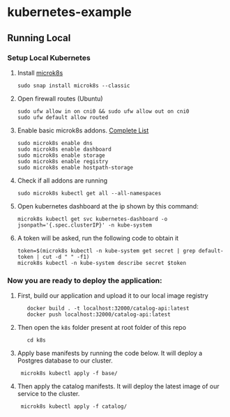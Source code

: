 # kubernetes-example
## Running Local
### Setup Local Kubernetes
1. Install [microk8s](https://microk8s.io/docs/install-alternatives)
   ```shell
   sudo snap install microk8s --classic
    ```
2. Open firewall routes (Ubuntu)
   ```shell
   sudo ufw allow in on cni0 && sudo ufw allow out on cni0
   sudo ufw default allow routed
    ```
3. Enable basic microk8s addons. [Complete List](https://microk8s.io/docs/addons)
   ```shell
   sudo microk8s enable dns 
   sudo microk8s enable dashboard
   sudo microk8s enable storage
   sudo microk8s enable registry
   sudo microk8s enable hostpath-storage
    ```
4. Check if all addons are running 
   ```shell
   sudo microk8s kubectl get all --all-namespaces
    ```
5. Open kubernetes dashboard at the ip shown by this command:
   ```shell
   microk8s kubectl get svc kubernetes-dashboard -o jsonpath='{.spec.clusterIP}' -n kube-system
   ```
6. A token will be asked, run the following code to obtain it
   ```shell
   token=$(microk8s kubectl -n kube-system get secret | grep default-token | cut -d " " -f1)
   microk8s kubectl -n kube-system describe secret $token
    ```
   
### Now you are ready to deploy the application:
1. First, build our application and upload it to our local image registry
   ```shell
      docker build . -t localhost:32000/catalog-api:latest
      docker push localhost:32000/catalog-api:latest   
   ```
2. Then open the `k8s` folder present at root folder of this repo
   ```shell
      cd k8s
   ```
3. Apply base manifests by running the code below. It will deploy a Postgres database to our cluster.
   ```shell
    microk8s kubectl apply -f base/ 
   ```
4. Then apply the catalog manifests. It will deploy the latest image of our service to the cluster.
   ```shell
    microk8s kubectl apply -f catalog/
   ```